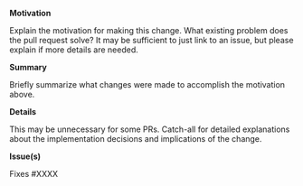 <!--
  Thanks for submitting a pull request!
  We appreciate you spending the time to work on these changes. Please provide enough information so that others can review your pull request. The three fields below are mandatory.
-->

<!--
  Title
  Please include a concise title that briefly describes the change.
  Titles should follow https://www.conventionalcommits.org/.
  They should also be in the present simple tense.

  Examples:
  
  feat(dvm): adds a new function to compute voting rewards offchain
  fix(monitor): fixes broken link in liquidation log
  feat(voter-dapp): adds countdown timer component to the header
  build(solc): updates solc version to 0.6.12
  improve(emp-client): parallelizes web3 calls to improve performance

  For examples of other types (feat, fix, build, improve) and what they mean, take a look at the angular list:
  https://github.com/angular/angular/blob/22b96b9/CONTRIBUTING.md#type

  See https://github.com/UMAprotocol/protocol/blob/master/CONTRIBUTING.md#conventional-commits for more details on PR
  title expectations.
-->


**Motivation**

Explain the motivation for making this change.
What existing problem does the pull request solve?
It may be sufficient to just link to an issue, but please explain if more details are needed.


**Summary**

Briefly summarize what changes were made to accomplish the motivation above.


**Details**

This may be unnecessary for some PRs. Catch-all for detailed explanations about the implementation decisions and implications of the change.


**Issue(s)**

<!-- This PR must fix or refer to one or more issues. Please list them here. -->
Fixes #XXXX
